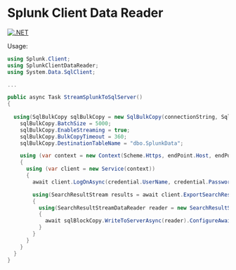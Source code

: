 # Splunk Client Data Reader

[![.NET](https://github.com/YulerB/SplunkClientDataReader/actions/workflows/dotnet.yml/badge.svg)](https://github.com/YulerB/SplunkClientDataReader/actions/workflows/dotnet.yml)

Usage:
```csharp
using Splunk.Client;
using SplunkClientDataReader;
using System.Data.SqlClient;

...

public async Task StreamSplunkToSqlServer()
{
  
  using(SqlBulkCopy sqlBulkCopy = new SqlBulkCopy(connectionString, SqlBulkCopyOptions.Default)){
    sqlBulkCopy.BatchSize = 5000;
    sqlBulkCopy.EnableStreaming = true;
    sqlBulkCopy.BulkCopyTimeout = 360;
    sqlBulkCopy.DestinationTableName = "dbo.SplunkData";

    using (var context = new Context(Scheme.Https, endPoint.Host, endPoint.Port))
    {
      using (var client = new Service(context))
      {
        await client.LogOnAsync(credential.UserName, credential.Password).ConfigureAwait(false);

        using(SearchResultStream results = await client.ExportSearchResultsAsync(search, searchExportArgs).ConfigureAwait(false))
        {
          using(SearchResultStreamDataReader reader = new SearchResultStreamDataReader(results))
          {
            await sqlBlockCopy.WriteToServerAsync(reader).ConfigureAwait(false);
          }
        }
      }
    }
  }
}
```
